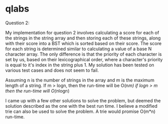 # qlabs
Question 2: 

My implementation for question 2 involves calculating a score for each of the strings in the string array and then storing each of 
these strings, along with their score into a BST which is sorted based on their score. 
The score for each string is determined similar to calculating a value of a base N character array. The only difference is that 
the priority of each character is set by us, based on their lexicographical order, where a character's priority is equal to it's index in 
the string plus 1. My solution has been tested on various test cases and does not seem to fail.

Assuming n is the number of strings in the array and m is the maximum length of a string. 
If m > logn, then the run-time will be O(n*m)
if logn > m then the run-time will O(n*logn) 

I came up with a few other solutions to solve the problem, but deemed the solution described as the one with the best run time. 
I believe a modified trie can also be used to solve the problem. A trie would promise O(m*n) run-time. 



